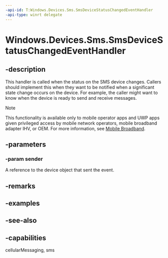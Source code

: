 ```yaml
---
-api-id: T:Windows.Devices.Sms.SmsDeviceStatusChangedEventHandler
-api-type: winrt delegate
---
```

<!-- Delegate syntax.
public delegate void SmsDeviceStatusChangedEventHandler(Windows.Devices.Sms.SmsDevice sender)
-->
# Windows.Devices.Sms.SmsDeviceStatusChangedEventHandler

## -description
This handler is called when the status on the SMS device changes. Callers should implement this when they want to be notified when a significant state change occurs on the device. For example, the caller might want to know when the device is ready to send and receive messages.

> [!NOTE]
> This functionality is available only to mobile operator apps and UWP apps given privileged access by mobile network operators, mobile broadband adapter IHV, or OEM. For more information, see [Mobile Broadband](/windows-hardware/drivers/mobilebroadband/index).

## -parameters
### -param sender
A reference to the device object that sent the event.


## -remarks

## -examples

## -see-also


## -capabilities
cellularMessaging, sms

